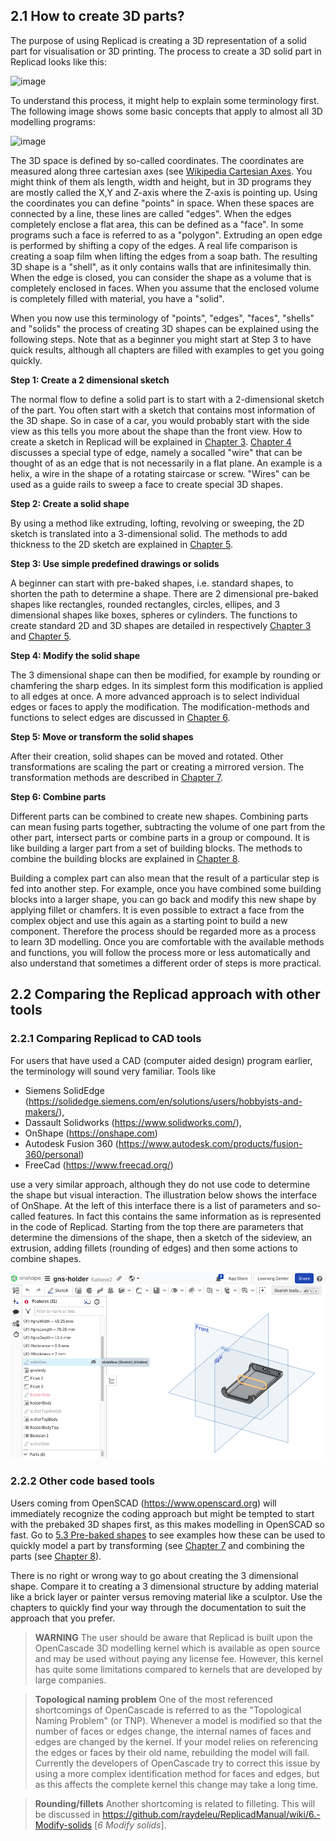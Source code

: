 ## 2.1 How to create 3D parts? 

The purpose of using Replicad is creating a 3D representation of a solid part for visualisation or 3D printing. 
The process to create a 3D solid part in Replicad looks like this: 

![image](https://github.com/raydeleu/ReplicadManual/assets/38007983/38e3b5af-3c1f-4768-8627-afa2bbaf7084)

To understand this process, it might help to explain some terminology first. The following image shows some basic concepts that apply to almost all 3D modelling programs: 

![image](https://github.com/raydeleu/ReplicadManual/assets/38007983/6fe1449d-3261-4e0e-b1a2-e32ffdff474b)

The 3D space is defined by so-called coordinates. The coordinates are measured along three cartesian axes (see [Wikipedia Cartesian Axes](https://en.wikipedia.org/wiki/Cartesian_coordinate_system). You might think of them als length, width and height, but in 3D programs they are mostly called the X,Y and Z-axis where the Z-axis is pointing up. Using the coordinates you can define "points" in space. When these spaces are connected by a line, these lines are called "edges". When the edges completely enclose a flat area, this can be defined as a "face". In some programs such a face is referred to as a "polygon". Extruding an open edge is performed by shifting a copy of the edges. A real life comparison is creating a soap film when lifting the edges from a soap bath. The resulting 3D shape is a "shell", as it only contains walls that are infinitesimally  thin. When the edge is closed, you can consider the shape as a volume that is completely enclosed in faces. When you assume that the enclosed volume is completely filled with material, you have a "solid". 

When you now use this terminology of "points", "edges", "faces", "shells" and "solids" the process of creating 3D shapes can be explained using the following steps. Note that as a beginner you might start at Step 3 to have quick results, although all chapters are filled with examples to get you going quickly. 

**Step 1: Create a 2 dimensional sketch** 

The normal flow to define a solid part is to start with a 2-dimensional sketch of the part. You often start with a sketch that contains most information of the 3D shape. So in case of a car, you would probably start with the side view as this tells you more about the shape than the front view. How to create a sketch in Replicad will be explained in [Chapter 3](./3.-Sketch.md). [Chapter 4](4.-Create-3D-wires-and-faces) discusses a special type of edge, namely a socalled "wire" that can be thought of as an edge that is not necessarily in a flat plane. An example is a helix, a wire in the shape of a rotating staircase or screw. "Wires" can be used as a guide rails to sweep a face to create special 3D shapes. 

**Step 2: Create a solid shape**

By using a method like extruding, lofting, revolving or sweeping, the 2D sketch is translated into a 3-dimensional solid. The methods to add thickness to the 2D sketch are explained in [Chapter 5](./5.-Create-solid-shapes). 

**Step 3: Use simple predefined drawings or solids**

A beginner can start with pre-baked shapes, i.e. standard shapes, to shorten the path to determine a shape. There are 2 dimensional pre-baked shapes like rectangles, rounded rectangles, circles, ellipes, and 3 dimensional shapes like boxes, spheres or cylinders. The functions to create standard 2D and 3D shapes are detailed in  respectively [Chapter 3](./3.-Sketch.md) and [Chapter 5](./5.-Create-solid-shapes). 

**Step 4: Modify the solid shape**

The 3 dimensional shape can then be modified, for example by rounding or chamfering the sharp edges. In its simplest form this modification is applied to all edges at once. A more advanced approach is to select individual edges or faces to apply the modification. The modification-methods and functions to select edges are discussed in [Chapter 6](6.-Modify-solids). 

**Step 5: Move or transform the solid shapes**

After their creation, solid shapes can be moved and rotated. Other transformations are scaling the part or creating a mirrored version. The transformation methods are described in [Chapter 7](7.-Transform-shapes). 

**Step 6: Combine parts**

Different parts can be combined to create new shapes. Combining parts can mean fusing parts together, subtracting the volume of one part from the other part, intersect parts or combine parts in a group or compound. It is like building a larger part from a set of building blocks. The methods to combine the building blocks are explained in [Chapter 8](8.-Combine-solids-to-parts). 

Building a complex part can also mean that the result of a particular step is fed into another step. For example, once you have combined some building blocks into a larger shape, you can go back and modify this new shape by applying fillet or chamfers. It is even possible to extract a face from the complex object and use this again as a starting point to build a new component. Therefore the process should be regarded more as a process to learn 3D modelling. Once you are comfortable with the available methods and functions, you will follow the process more or less automatically and also understand that sometimes a different order of steps is more practical.

## 2.2 Comparing the Replicad approach with other tools 

### 2.2.1 Comparing Replicad to CAD tools

For users that have used a CAD (computer aided design) program earlier, the terminology will sound very familiar. Tools like 

* Siemens SolidEdge (https://solidedge.siemens.com/en/solutions/users/hobbyists-and-makers/), 
* Dassault Solidworks (https://www.solidworks.com/), 
* OnShape (https://onshape.com)
* Autodesk Fusion 360 (https://www.autodesk.com/products/fusion-360/personal)
* FreeCad (https://www.freecad.org/) 

use a very similar approach, although they do not use code to determine the shape but visual interaction. The illustration below shows the interface of OnShape. At the left of this interface there is a list of parameters and so-called features. In fact this contains the same information as is represented in the code of Replicad. Starting from the top there are parameters that determine the dimensions of the shape, then a sketch of the sideview, an extrusion, adding fillets (rounding of edges) and then some actions to combine shapes.  

![User interface of OnShape with a sketch highlighted in the modelling history](https://github.com/raydeleu/ReplicadManual/blob/main/images/onshape_sketch.png)

### 2.2.2 Other code based tools
Users coming from OpenSCAD (https://www.openscard.org) will immediately recognize the coding approach but might be tempted to start with the prebaked 3D shapes first, as this makes modelling in OpenSCAD so fast. Go to [5.3 Pre-baked shapes](./5.-Create-solid-shapes#53-pre-baked-shapes) to see examples how these can be used to quickly model a part by transforming (see [Chapter 7](7.-Transform-shapes) and combining the parts (see [Chapter 8](8.-Combine-solids-to-parts)). 

There is no right or wrong way to go about creating the 3 dimensional shape. Compare it to creating a 3 dimensional structure by adding material like a brick layer or painter versus removing material like a sculptor. Use the chapters to quickly find your way through the documentation to suit the approach that you prefer.

> **WARNING**
> The user should be aware that Replicad is built upon the OpenCascade 3D modelling kernel which is available as open source and may be used without paying any license fee. However, this kernel has quite some limitations compared to kernels that are developed by large companies. 

> **Topological naming problem**
> One of the most referenced shortcomings of OpenCascade is referred to as the "Topological Naming Problem" (or TNP). Whenever a model is modified so that the number of faces or edges change, the internal names of faces and edges are changed by the kernel. If your model relies on referencing the edges or faces by their old name, rebuilding the model will fail. Currently the developers of OpenCascade try to correct this issue by using a more complex identification method for faces and edges, but as this affects the complete kernel this change may take a long time. 

> **Rounding/fillets**
> Another shortcoming is related to filleting. This will be discussed in https://github.com/raydeleu/ReplicadManual/wiki/6.-Modify-solids [*6 Modify solids*]. 


